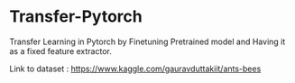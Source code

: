 # Transfer-Pytorch
Transfer Learning in Pytorch by Finetuning Pretrained model and Having it as a fixed feature extractor. 


Link to dataset : https://www.kaggle.com/gauravduttakiit/ants-bees 
